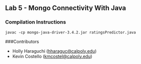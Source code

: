 ## Lab 5 - Mongo Connectivity With Java

### Compilation Instructions
    javac -cp mongo-java-driver-3.4.2.jar ratingsPredictor.java

###Contributors
* Holly Haraguchi (hharaguc@calpoly.edu)
* Kevin Costello (kmcostel@calpoly.edu)
